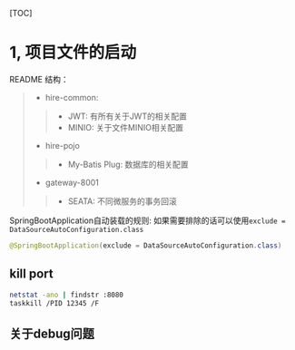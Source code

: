 
[TOC]


# 1, 项目文件的启动


README 结构：

> - hire-common: 
   >> - JWT: 有所有关于JWT的相关配置
   >> - MINIO: 关于文件MINIO相关配置
> - hire-pojo
   >> - My-Batis Plug: 数据库的相关配置
> - gateway-8001
   >> - SEATA: 不同微服务的事务回滚 





SpringBootApplication自动装载的规则:
如果需要排除的话可以使用`exclude = DataSourceAutoConfiguration.class`

```java
@SpringBootApplication(exclude = DataSourceAutoConfiguration.class)

```


## kill port

```bash
netstat -ano | findstr :8080
taskkill /PID 12345 /F
```




## 关于debug问题

```java

```
